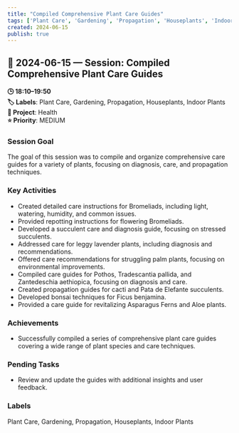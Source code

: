 ```yaml
---
title: "Compiled Comprehensive Plant Care Guides"
tags: ['Plant Care', 'Gardening', 'Propagation', 'Houseplants', 'Indoor Plants']
created: 2024-06-15
publish: true
---
```


## 📅 2024-06-15 — Session: Compiled Comprehensive Plant Care Guides

**🕒 18:10–19:50**  
**🏷️ Labels**: Plant Care, Gardening, Propagation, Houseplants, Indoor Plants  
**📂 Project**: Health  
**⭐ Priority**: MEDIUM  


### Session Goal
The goal of this session was to compile and organize comprehensive care guides for a variety of plants, focusing on diagnosis, care, and propagation techniques.

### Key Activities
- Created detailed care instructions for Bromeliads, including light, watering, humidity, and common issues.
- Provided repotting instructions for flowering Bromeliads.
- Developed a succulent care and diagnosis guide, focusing on stressed succulents.
- Addressed care for leggy lavender plants, including diagnosis and recommendations.
- Offered care recommendations for struggling palm plants, focusing on environmental improvements.
- Compiled care guides for Pothos, Tradescantia pallida, and Zantedeschia aethiopica, focusing on diagnosis and care.
- Created propagation guides for cacti and Pata de Elefante succulents.
- Developed bonsai techniques for Ficus benjamina.
- Provided a care guide for revitalizing Asparagus Ferns and Aloe plants.

### Achievements
- Successfully compiled a series of comprehensive plant care guides covering a wide range of plant species and care techniques.

### Pending Tasks
- Review and update the guides with additional insights and user feedback.

### Labels
Plant Care, Gardening, Propagation, Houseplants, Indoor Plants
